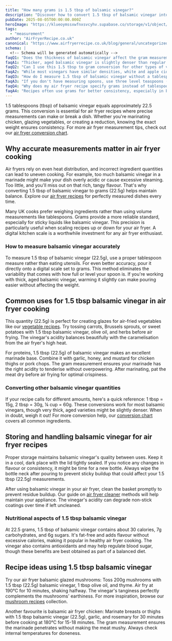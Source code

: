 ```yaml
---
title: "How many grams is 1.5 tbsp of balsamic vinegar?"
description: "Discover how to convert 1.5 tbsp of balsamic vinegar into grams for precise air fryer recipes. Get accurate measurements in seconds!"
pubDate: 2025-08-05T00:00:00.000Z
heroImage: "https://klueoymssxwfnxsvcyhv.supabase.co/storage/v1/object/public/Shmucket/how-many-grams-is-1-5-tbsp-balsamic-vinegar.webp"
tags:
  - "measurement"
author: "AirFryerRecipe.co.uk"
canonical: "https://www.airfryerrecipe.co.uk/blog/general/uncategorized/how-many-grams-is-1-5-tbsp-balsamic-vinegar"
schema: |
  <!-- Schema will be generated automatically -->
faqQ1: "Does the thickness of balsamic vinegar affect the gram measurement for 1.5 tbsp?"
faqA1: "Thicker, aged balsamic vinegar is slightly denser than regular varieties, but the difference is minimal for home cooking purposes. 1.5 tbsp of any balsamic vinegar will still be approximately 22.5 grams. For absolute precision with expensive aged vinegar, weighing is best."
faqQ2: "Can I use this 1.5 tbsp to gram conversion for other types of vinegar?"
faqA2: "While most vinegars have similar densities, white and apple cider vinegar are slightly lighter. For these, 1.5 tbsp equals about 21 grams. Always check specific conversion charts when working with different vinegar types in your air fryer recipes."
faqQ3: "How do I measure 1.5 tbsp of balsamic vinegar without a tablespoon measure?"
faqA3: "If you don't have measuring spoons, use three level teaspoons (1 tbsp = 3 tsp) for 1.5 tbsp. Alternatively, pour into a small cup until it reaches the 22.5g mark on your kitchen scales. Digital scales provide the most accurate method for air fryer cooking."
faqQ4: "Why does my air fryer recipe specify grams instead of tablespoons for balsamic vinegar?"
faqA4: "Recipes often use grams for better consistency, especially in baking or marinades where precise acidity matters. 22.5g (1.5 tbsp) of balsamic vinegar ensures the right flavour balance. Gram measurements also make scaling recipes easier for different air fryer sizes."
---
```

<p>1.5 tablespoons (tbsp) of balsamic vinegar equals approximately 22.5 grams. This conversion is essential for air fryer recipes where precise measurements can make or break a dish. Whether you're marinating chicken, glazing vegetables, or creating a reduction, knowing the exact weight ensures consistency. For more air fryer measurement tips, check out our <a href=https://www.airfryerrecipe.co.uk/air-fryer-conversion-chart>air fryer conversion chart</a>.</p>

<h2>Why accurate measurements matter in air fryer cooking</h2>  
<p>Air fryers rely on even heat distribution, and incorrect ingredient quantities can lead to uneven cooking. For example, too much balsamic vinegar in a marinade might make your dish overly acidic or cause excessive steaming. Too little, and you'll miss out on that rich, tangy flavour. That's why converting 1.5 tbsp of balsamic vinegar to grams (22.5g) helps maintain balance. Explore our <a href=https://www.airfryerrecipe.co.uk/recipes>air fryer recipes</a> for perfectly measured dishes every time.</p>  

<p>Many UK cooks prefer weighing ingredients rather than using volume measurements like tablespoons. Grams provide a more reliable standard, especially for sticky liquids like balsamic vinegar. This precision is particularly useful when scaling recipes up or down for your air fryer. A digital kitchen scale is a worthwhile investment for any air fryer enthusiast.</p>  

<h3>How to measure balsamic vinegar accurately</h3>  
<p>To measure 1.5 tbsp of balsamic vinegar (22.5g), use a proper tablespoon measure rather than eating utensils. For even better accuracy, pour it directly onto a digital scale set to grams. This method eliminates the variability that comes with how full or level your spoon is. If you're working with thick, aged balsamic vinegar, warming it slightly can make pouring easier without affecting the weight.</p>  

<h2>Common uses for 1.5 tbsp balsamic vinegar in air fryer cooking</h2>  
<p>This quantity (22.5g) is perfect for creating glazes for air-fried vegetables like our <a href=https://www.airfryerrecipe.co.uk/recipe-category/vegetables>vegetable recipes</a>. Try tossing carrots, Brussels sprouts, or sweet potatoes with 1.5 tbsp balsamic vinegar, olive oil, and herbs before air frying. The vinegar's acidity balances beautifully with the caramelisation from the air fryer's high heat.</p>  

<p>For proteins, 1.5 tbsp (22.5g) of balsamic vinegar makes an excellent marinade base. Combine it with garlic, honey, and mustard for chicken thighs or pork chops. The gram measurement ensures your marinade has the right acidity to tenderise without overpowering. After marinating, pat the meat dry before air frying for optimal crispiness.</p>  

<h3>Converting other balsamic vinegar quantities</h3>  
<p>If your recipe calls for different amounts, here's a quick reference: 1 tbsp = 15g, 2 tbsp = 30g, ¼ cup = 60g. These conversions work for most balsamic vinegars, though very thick, aged varieties might be slightly denser. When in doubt, weigh it out! For more conversion help, our <a href=https://www.airfryerrecipe.co.uk/air-fryer-conversion-chart>conversion chart</a> covers all common ingredients.</p>  

<h2>Storing and handling balsamic vinegar for air fryer recipes</h2>  
<p>Proper storage maintains balsamic vinegar's quality between uses. Keep it in a cool, dark place with the lid tightly sealed. If you notice any changes in flavour or consistency, it might be time for a new bottle. Always wipe the bottle neck after pouring to prevent sticky buildup that could affect your 1.5 tbsp (22.5g) measurements.</p>  

<p>After using balsamic vinegar in your air fryer, clean the basket promptly to prevent residue buildup. Our guide on <a href=https://www.airfryerrecipe.co.uk/air-fryer-cleaner>air fryer cleaner</a> methods will help maintain your appliance. The vinegar's acidity can degrade non-stick coatings over time if left uncleaned.</p>  

<h3>Nutritional aspects of 1.5 tbsp balsamic vinegar</h3>  
<p>At 22.5 grams, 1.5 tbsp of balsamic vinegar contains about 30 calories, 7g carbohydrates, and 6g sugars. It's fat-free and adds flavour without excessive calories, making it popular in healthy air fryer cooking. The vinegar also contains antioxidants and may help regulate blood sugar, though these benefits are best obtained as part of a balanced diet.</p>  

<h2>Recipe ideas using 1.5 tbsp balsamic vinegar</h2>  
<p>Try our air fryer balsamic glazed mushrooms: Toss 200g mushrooms with 1.5 tbsp (22.5g) balsamic vinegar, 1 tbsp olive oil, and thyme. Air fry at 190°C for 10 minutes, shaking halfway. The vinegar's tanginess perfectly complements the mushrooms' earthiness. For more inspiration, browse our <a href=https://www.airfryerrecipe.co.uk/recipe-category/mushrooms>mushroom recipes</a> collection.</p>  

<p>Another favourite is balsamic air fryer chicken: Marinate breasts or thighs with 1.5 tbsp balsamic vinegar (22.5g), garlic, and rosemary for 30 minutes before cooking at 180°C for 15-18 minutes. The gram measurement ensures the marinade penetrates without making the meat mushy. Always check internal temperatures for doneness.</p>
